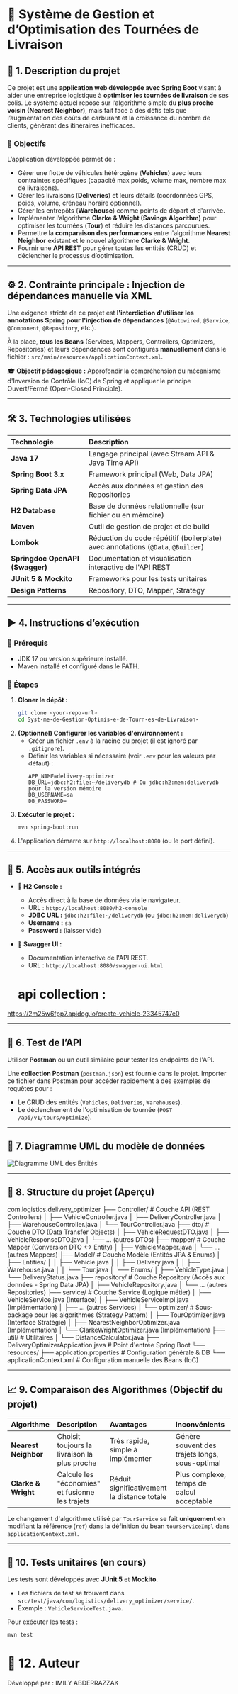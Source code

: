 # 🚚 Système de Gestion et d’Optimisation des Tournées de Livraison

## 🧩 1. Description du projet

Ce projet est une **application web développée avec Spring Boot** visant à aider une entreprise logistique à **optimiser les tournées de livraison** de ses colis. Le système actuel repose sur l’algorithme simple du **plus proche voisin (Nearest Neighbor)**, mais fait face à des défis tels que l’augmentation des coûts de carburant et la croissance du nombre de clients, générant des itinéraires inefficaces.

### 🎯 Objectifs

L’application développée permet de :
* Gérer une flotte de véhicules hétérogène (**Vehicles**) avec leurs contraintes spécifiques (capacité max poids, volume max, nombre max de livraisons).
* Gérer les livraisons (**Deliveries**) et leurs détails (coordonnées GPS, poids, volume, créneau horaire optionnel).
* Gérer les entrepôts (**Warehouse**) comme points de départ et d'arrivée.
* Implémenter l’algorithme **Clarke & Wright (Savings Algorithm)** pour optimiser les tournées (**Tour**) et réduire les distances parcourues.
* Permettre la **comparaison des performances** entre l'algorithme **Nearest Neighbor** existant et le nouvel algorithme **Clarke & Wright**.
* Fournir une **API REST** pour gérer toutes les entités (CRUD) et déclencher le processus d’optimisation.

---

## ⚙️ 2. Contrainte principale : Injection de dépendances manuelle via XML

Une exigence stricte de ce projet est **l'interdiction d'utiliser les annotations Spring pour l'injection de dépendances** (`@Autowired`, `@Service`, `@Component`, `@Repository`, etc.).

À la place, **tous les Beans** (Services, Mappers, Controllers, Optimizers, Repositories) et leurs dépendances sont configurés **manuellement** dans le fichier :
`src/main/resources/applicationContext.xml`.

🎓 **Objectif pédagogique :** Approfondir la compréhension du mécanisme d'Inversion de Contrôle (IoC) de Spring et appliquer le principe Ouvert/Fermé (Open-Closed Principle).

---

## 🛠️ 3. Technologies utilisées

| Technologie               | Description                                                                 |
| :------------------------ | :-------------------------------------------------------------------------- |
| **Java 17** | Langage principal (avec Stream API & Java Time API)                         |
| **Spring Boot 3.x** | Framework principal (Web, Data JPA)                                         |
| **Spring Data JPA** | Accès aux données et gestion des Repositories                               |
| **H2 Database** | Base de données relationnelle (sur fichier ou en mémoire)                     |
| **Maven** | Outil de gestion de projet et de build                                      |
| **Lombok** | Réduction du code répétitif (boilerplate) avec annotations (`@Data`, `@Builder`) |
| **Springdoc OpenAPI (Swagger)** | Documentation et visualisation interactive de l'API REST                  |
| **JUnit 5 & Mockito** | Frameworks pour les tests unitaires                                         |
| **Design Patterns** | Repository, DTO, Mapper, Strategy                                           |

---

## ▶️ 4. Instructions d’exécution

### 🔧 Prérequis

* JDK 17 ou version supérieure installé.
* Maven installé et configuré dans le PATH.

### 🚀 Étapes

1.  **Cloner le dépôt :**
    ```bash
    git clone <your-repo-url>
    cd Syst-me-de-Gestion-Optimis-e-de-Tourn-es-de-Livraison- 
    ```
2.  **(Optionnel) Configurer les variables d'environnement :**
    * Créer un fichier `.env` à la racine du projet (il est ignoré par `.gitignore`).
    * Définir les variables si nécessaire (voir `.env` pour les valeurs par défaut) :
        ```env
        APP_NAME=delivery-optimizer
        DB_URL=jdbc:h2:file:~/deliverydb # Ou jdbc:h2:mem:deliverydb pour la version mémoire
        DB_USERNAME=sa
        DB_PASSWORD=
        ```
3.  **Exécuter le projet :**
    ```bash
    mvn spring-boot:run
    ```
4.  L'application démarre sur `http://localhost:8080` (ou le port défini).

---

## 🧭 5. Accès aux outils intégrés

* **💾 H2 Console :**
    * Accès direct à la base de données via le navigateur.
    * URL : `http://localhost:8080/h2-console`
    * **JDBC URL :** `jdbc:h2:file:~/deliverydb` (ou `jdbc:h2:mem:deliverydb`)
    * **Username :** `sa`
    * **Password :** (laisser vide)

* **📘 Swagger UI :**
    * Documentation interactive de l'API REST.
    * URL : `http://localhost:8080/swagger-ui.html`

   # api collection :

https://2m25w6fpp7.apidog.io/create-vehicle-23345747e0 

---

## 🧪 6. Test de l’API

Utiliser **Postman** ou un outil similaire pour tester les endpoints de l'API.

Une **collection Postman** (`postman.json`) est fournie dans le projet. Importer ce fichier dans Postman pour accéder rapidement à des exemples de requêtes pour :
* Le CRUD des entités (`Vehicles`, `Deliveries`, `Warehouses`).
* Le déclenchement de l'optimisation de tournée (`POST /api/v1/tours/optimize`).

---

## 🧱 7. Diagramme UML du modèle de données

![Diagramme UML des Entités]({DEC512CF-CB2A-404D-A542-9A283D31538F}.png "Diagramme UML des Entités principales")

---

## 🧠 8. Structure du projet (Aperçu)

com.logistics.delivery_optimizer ├── Controller/ # Couche API (REST Controllers) │ ├── VehicleController.java │ ├── DeliveryController.java │ ├── WarehouseController.java │ └── TourController.java ├── dto/ # Couche DTO (Data Transfer Objects) │ ├── VehicleRequestDTO.java │ ├── VehicleResponseDTO.java │ └── ... (autres DTOs) ├── mapper/ # Couche Mapper (Conversion DTO <-> Entity) │ ├── VehicleMapper.java │ └── ... (autres Mappers) ├── Model/ # Couche Modèle (Entités JPA & Enums) │ ├── Entities/ │ │ ├── Vehicle.java │ │ ├── Delivery.java │ │ ├── Warehouse.java │ │ └── Tour.java │ └── Enums/ │ ├── VehicleType.java │ └── DeliveryStatus.java ├── repository/ # Couche Repository (Accès aux données - Spring Data JPA) │ ├── VehicleRepository.java │ └── ... (autres Repositories) ├── service/ # Couche Service (Logique métier) │ ├── VehicleService.java (Interface) │ ├── VehicleServiceImpl.java (Implémentation) │ ├── ... (autres Services) │ └── optimizer/ # Sous-package pour les algorithmes (Strategy Pattern) │ ├── TourOptimizer.java (Interface Stratégie) │ ├── NearestNeighborOptimizer.java (Implémentation) │ └── ClarkeWrightOptimizer.java (Implémentation) ├── util/ # Utilitaires │ └── DistanceCalculator.java ├── DeliveryOptimizerApplication.java # Point d'entrée Spring Boot └── resources/ ├── application.properties # Configuration générale & DB └── applicationContext.xml # Configuration manuelle des Beans (IoC)


---

## 📈 9. Comparaison des Algorithmes (Objectif du projet)

| Algorithme         | Description                                     | Avantages                                      | Inconvénients                               |
| :----------------- | :---------------------------------------------- | :--------------------------------------------- | :------------------------------------------ |
| **Nearest Neighbor** | Choisit toujours la livraison la plus proche   | Très rapide, simple à implémenter            | Génère souvent des trajets longs, sous-optimal |
| **Clarke & Wright** | Calcule les "économies" et fusionne les trajets | Réduit significativement la distance totale | Plus complexe, temps de calcul acceptable   |

Le changement d'algorithme utilisé par `TourService` se fait **uniquement** en modifiant la référence (`ref`) dans la définition du bean `tourServiceImpl` dans `applicationContext.xml`.

---

## 🧩 10. Tests unitaires (en cours)

Les tests sont développés avec **JUnit 5** et **Mockito**.
* Les fichiers de test se trouvent dans `src/test/java/com/logistics/delivery_optimizer/service/`.
* Exemple : `VehicleServiceTest.java`.

Pour exécuter les tests :
```bash
mvn test
```

# 👤 12. Auteur
Développé par : IMILY ABDERRAZZAK
